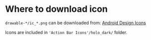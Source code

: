 # Where to download icon
`drawable-*/ic_*.png` can be downloaded from:
[Android Design Icons](http://developer.android.com/downloads/design/Android_Design_Icons_20131106.zip)

Icons are included in `'Action Bar Icons'/holo_dark/` folder.
